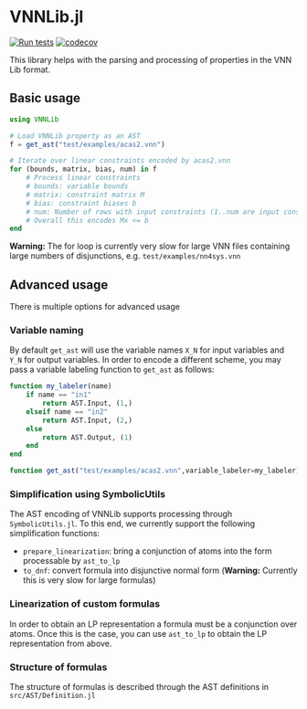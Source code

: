 # VNNLib.jl

[![Run tests](https://github.com/samysweb/VNNLib.jl/actions/workflows/ci.yml/badge.svg?branch=test)](https://github.com/samysweb/VNNLib.jl/actions/workflows/ci.yml)
[![codecov](https://codecov.io/github/samysweb/VNNLib.jl/branch/test/graph/badge.svg?token=G23F6Z1LH3)](https://codecov.io/github/samysweb/VNNLib.jl)

This library helps with the parsing and processing of properties in the VNN Lib format.

## Basic usage
```julia
using VNNLib

# Load VNNLib property as an AST
f = get_ast("test/examples/acas2.vnn")

# Iterate over linear constraints encoded by acas2.vnn
for (bounds, matrix, bias, num) in f
    # Process linear constraints
    # bounds: variable bounds
    # matrix: constraint matrix M
    # bias: constraint biases b
    # num: Number of rows with input constraints (1..num are input constraints, remaining constraints are mixed/output constraints)
    # Overall this encodes Mx <= b
end
```
**Warning:** The for loop is currently very slow for large VNN files containing large numbers of disjunctions, e.g. `test/examples/nn4sys.vnn`

## Advanced usage
There is multiple options for advanced usage

### Variable naming
By default `get_ast` will use the variable names `X_N` for input variables and `Y_N` for output variables.
In order to encode a different scheme, you may pass a variable labeling function to `get_ast` as follows:
```julia
function my_labeler(name)
    if name == "in1"
        return AST.Input, (1,)
    elseif name == "in2"
        return AST.Input, (2,)
    else
        return AST.Output, (1)
    end
end

function get_ast("test/examples/acas2.vnn",variable_labeler=my_labeler)
```

### Simplification using SymbolicUtils
The AST encoding of VNNLib supports processing through `SymbolicUtils.jl`.
To this end, we currently support the following simplification functions:
- `prepare_linearization`: bring a conjunction of atoms into the form processable by `ast_to_lp`
- `to_dnf`: convert formula into disjunctive normal form (**Warning:** Currently this is very slow for large formulas)

### Linearization of custom formulas
In order to obtain an LP representation a formula must be a conjunction over atoms.
Once this is the case, you can use `ast_to_lp` to obtain the LP representation from above.

### Structure of formulas
The structure of formulas is described through the AST definitions in `src/AST/Definition.jl`